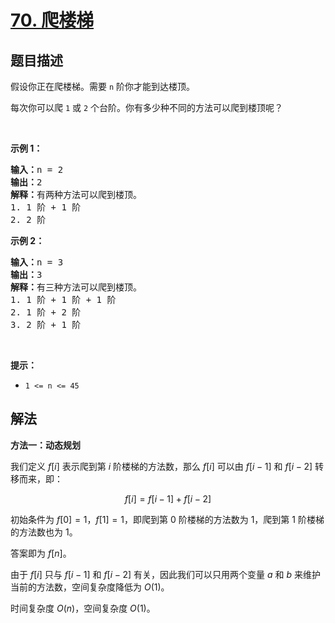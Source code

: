 # [70. 爬楼梯](https://leetcode.cn/problems/climbing-stairs)


## 题目描述

<!-- 这里写题目描述 -->

<p>假设你正在爬楼梯。需要 <code>n</code>&nbsp;阶你才能到达楼顶。</p>

<p>每次你可以爬 <code>1</code> 或 <code>2</code> 个台阶。你有多少种不同的方法可以爬到楼顶呢？</p>

<p>&nbsp;</p>

<p><strong>示例 1：</strong></p>

<pre>
<strong>输入：</strong>n = 2
<strong>输出：</strong>2
<strong>解释：</strong>有两种方法可以爬到楼顶。
1. 1 阶 + 1 阶
2. 2 阶</pre>

<p><strong>示例 2：</strong></p>

<pre>
<strong>输入：</strong>n = 3
<strong>输出：</strong>3
<strong>解释：</strong>有三种方法可以爬到楼顶。
1. 1 阶 + 1 阶 + 1 阶
2. 1 阶 + 2 阶
3. 2 阶 + 1 阶
</pre>

<p>&nbsp;</p>

<p><strong>提示：</strong></p>

<ul>
	<li><code>1 &lt;= n &lt;= 45</code></li>
</ul>

## 解法

<!-- 这里可写通用的实现逻辑 -->

**方法一：动态规划**

我们定义 $f[i]$ 表示爬到第 $i$ 阶楼梯的方法数，那么 $f[i]$ 可以由 $f[i - 1]$ 和 $f[i - 2]$ 转移而来，即：

$$
f[i] = f[i - 1] + f[i - 2]
$$

初始条件为 $f[0] = 1$，$f[1] = 1$，即爬到第 0 阶楼梯的方法数为 1，爬到第 1 阶楼梯的方法数也为 1。

答案即为 $f[n]$。

由于 $f[i]$ 只与 $f[i - 1]$ 和 $f[i - 2]$ 有关，因此我们可以只用两个变量 $a$ 和 $b$ 来维护当前的方法数，空间复杂度降低为 $O(1)$。

时间复杂度 $O(n)$，空间复杂度 $O(1)$。

